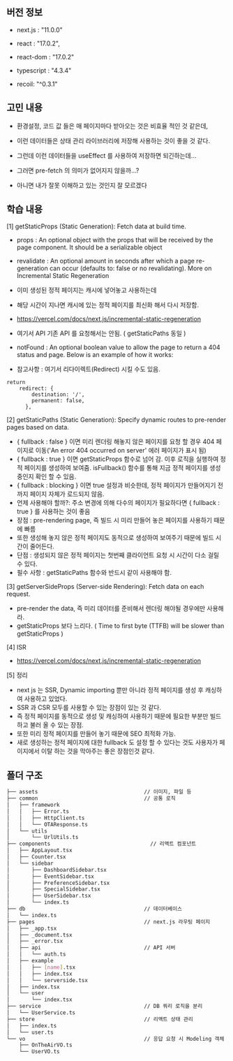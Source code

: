 ## 버전 정보

- next.js : "11.0.0"
- react : "17.0.2",
- react-dom : "17.0.2"
- typescript : "4.3.4"

- recoil: "^0.3.1"

## 고민 내용
- 환경설정, 코드 값 들은 매 페이지마다 받아오는 것은 비효율 적인 것 같은데,
- 이런 데이터들은 상태 관리 라이브러리에 저장해 사용하는 것이 좋을 것 같다.
- 그런데 이런 데이터들을 useEffect 를 사용하여 저장하면 되긴하는데...
- 그러면 pre-fetch 의 의미가 없어지지 않을까...?

- 아니면 내가 잘못 이해하고 있는 것인지 잘 모르겠다

## 학습 내용
[1] getStaticProps (Static Generation): Fetch data at build time.
- props : An optional object with the props that will be received by the page component. It should be a serializable object

- revalidate : An optional amount in seconds after which a page re-generation can occur (defaults to: false or no revalidating). More on Incremental Static Regeneration
- 이미 생성된 정적 페이지는 캐시에 넣어놓고 사용하는데
- 해당 시간이 지나면 캐시에 있는 정적 페이지를 최신화 해서 다시 저장함.
- https://vercel.com/docs/next.js/incremental-static-regeneration
- 여기서 API 기존 API 를 요청해서는 안됨. ( getStaticPaths 동일 )

- notFound : An optional boolean value to allow the page to return a 404 status and page. Below is an example of how it works:

- 참고사항 : 여기서 리다이렉트(Redirect) 시킬 수도 있음.
```
return
    redirect: {
        destination: '/',
        permanent: false,
      },
```

[2] getStaticPaths (Static Generation): Specify dynamic routes to pre-render pages based on data.
- { fullback : false } 이면 미리 렌더링 해놓지 않은 페이지를 요청 할 경우 404 페이지로 이동('An error 404 occurred on server' 에러 페이지가 표시 됨)
- { fullback : true } 이면 getStaticProps 함수로 넘어 감. 이후 로직을 실행하여 정적 페이지를 생성하여 보여줌. isFullback() 함수를 통해 지금 정적 페이지를 생성 중인지 확인 할 수 있음.
- { fullback : blocking } 이면 true 설정과 비슷한데, 정적 페이지가 만들어지기 전까지 페이지 자체가 로드되지 않음.
- 언제 사용해야 할까?: 주소 변경에 의해 다수의 페이지가 필요하다면 { fullback : true } 를 사용하는 것이 좋음
- 장점 : pre-rendering page, 즉 빌드 시 미리 만들어 놓은 페이지를 사용하기 때문에 빠름
- 또한 생성해 놓지 않은 정적 페이지도 동적으로 생성하여 보여주기 때문에 빌드 시간이 줄어든다.
- 단점 : 생성되지 않은 정적 페이지는 첫번째 클라이언트 요청 시 시간이 다소 걸릴 수 있다.
- 필수 사항 : getStaticPaths 함수와 반드시 같이 사용해야 함.

[3] getServerSideProps (Server-side Rendering): Fetch data on each request.
- pre-render the data, 즉 미리 데이터를 준비해서 렌더링 해야될 경우에만 사용해라.
- getStaticProps 보다 느리다. ( Time to first byte (TTFB) will be slower than getStaticProps )

[4] ISR
- https://vercel.com/docs/next.js/incremental-static-regeneration

[5] 정리
- next js 는 SSR, Dynamic importing 뿐만 아니라 정적 페이지를 생성 후 캐싱하여 사용하고 있었다.
- SSR 과 CSR 모두를 사용할 수 있는 장점이 있는 것 같다.
- 즉 정적 페이지를 동적으로 생성 및 캐싱하여 사용하기 때문에 필요한 부분만 빌드하고 불러 올 수 있는 장점.
- 또한 미리 정적 페이지를 만들어 놓기 때문에 SEO 최적화 가능.
- 새로 생성하는 정적 페이지에 대한 fullback 도 설정 할 수 있다는 것도 사용자가 페이지에서 이탈 하는 것을 막아주는 좋은 장점인것 같다.

## 폴더 구조
```bash
├── assets                                  // 이미지, 파일 등
├── common                                  // 공통 로직
│   ├── framework                           
│   │   ├── Error.ts                       
│   │   ├── HttpClient.ts                   
│   │   └── OTAResponse.ts
│   └── utils
│       └── UrlUtils.ts
├── components                                // 리액트 컴포넌트
│   ├── AppLayout.tsx
│   ├── Counter.tsx
│   └── sidebar
│       ├── DashboardSidebar.tsx
│       ├── EventSidebar.tsx
│       ├── PreferenceSidebar.tsx
│       ├── SpecialSidebar.tsx
│       ├── UserSidebar.tsx
│       └── index.ts
├── db                                      // 데이터베이스
│   └── index.ts
├── pages                                   // next.js 라우팅 페이지
│   ├── _app.tsx
│   ├── _document.tsx
│   ├── _error.tsx
│   ├── api                                 // API 서버
│   │   └── auth.ts
│   ├── example
│   │   ├── [name].tsx
│   │   ├── index.tsx
│   │   └── serverside.tsx
│   ├── index.tsx
│   └── user
│       └── index.tsx
├── service                                 // DB 쿼리 로직을 분리
│   └── UserService.ts
├── store                                   // 리액트 상태 관리
│   ├── index.ts
│   └── user.ts
└── vo                                      // 응답 요청 시 Modeling 객체
    ├── OnTheAirVO.ts
    └── UserVO.ts
```